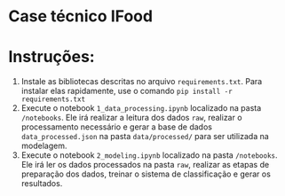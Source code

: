 # Case técnico IFood

# Instruções:
1) Instale as bibliotecas descritas no arquivo `requirements.txt`. Para instalar elas rapidamente, use o comando `pip install -r requirements.txt` 
2) Execute o notebook `1_data_processing.ipynb` localizado na pasta `/notebooks`. Ele irá realizar a leitura dos dados `raw`, realizar o processamento necessário e gerar a base de dados `data_processed.json` na pasta `data/processed/` para ser utilizada na modelagem.
3) Execute o notebook `2_modeling.ipynb` localizado na pasta `/notebooks`. Ele irá ler os dados processados na pasta `raw`, realizar as etapas de preparação dos dados, treinar o sistema de classificação e gerar os resultados.

